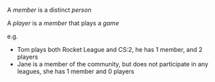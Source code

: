 A _member_ is a distinct _person_

A _player_ is a _member_ that plays a _game_

e.g. 
 - Tom plays both Rocket League and CS:2, he has 1 member, and 2 players
 - Jane is a member of the community, but does not participate in any leagues, she has 1 member and 0 players 